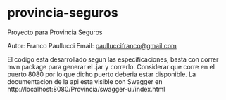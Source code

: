 # provincia-seguros
Proyecto para Provincia Seguros

Autor: Franco Paullucci
Email: paulluccifranco@gmail.com

El codigo esta desarrollado segun las especificaciones, basta con correr mvn package para generar el .jar y correrlo.
Considerar que corre en el puerto 8080 por lo que dicho puerto deberia estar disponible.
La documentacion de la api esta visible con Swagger en http://localhost:8080/Provincia/swagger-ui/index.html
